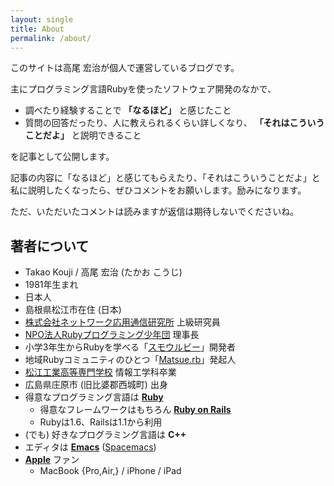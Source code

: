```yaml
---
layout: single
title: About
permalink: /about/
---
```


このサイトは高尾 宏治が個人で運営しているブログです。

主にプログラミング言語Rubyを使ったソフトウェア開発のなかで、

- 調べたり経験することで **「なるほど」** と感じたこと
- 質問の回答だったり、人に教えられるくらい詳しくなり、 **「それはこういうことだよ」** と説明できること

を記事として公開します。

記事の内容に「なるほど」と感じてもらえたり、「それはこういうことだよ」と私に説明したくなったら、ぜひコメントをお願いします。励みになります。

ただ、いただいたコメントは読みますが返信は期待しないでくださいね。

## 著者について

- Takao Kouji / 高尾 宏治 (たかお こうじ)
- 1981年生まれ
- 日本人
- 島根県松江市在住 (日本)
- [株式会社ネットワーク応用通信研究所](https://netlab.jp) 上級研究員
- [NPO法人Rubyプログラミング少年団](https://smalruby.jp) 理事長
- 小学3年生からRubyを学べる「[スモウルビー](https://smalruby.app)」開発者
- 地域Rubyコミュニティのひとつ「[Matsue.rb](http://matsue.rubyist.net/)」発起人
- [松江工業高等専門学校](https://www.matsue-ct.jp/m/index.php) 情報工学科卒業
- 広島県庄原市 (旧比婆郡西城町) 出身
- 得意なプログラミング言語は **[Ruby](https://www.ruby-lang.org/)**
  - 得意なフレームワークはもちろん **[Ruby on Rails](https://rubyonrails.org/)**
  - Rubyは1.6、Railsは1.1から利用
- (でも) 好きなプログラミング言語は **C++**
- エディタは **[Emacs](https://www.gnu.org/software/emacs/)** ([Spacemacs](https://www.spacemacs.org/))
- **[Apple](https://apple.com/jp/)** ファン
  - MacBook {Pro,Air,} / iPhone / iPad
